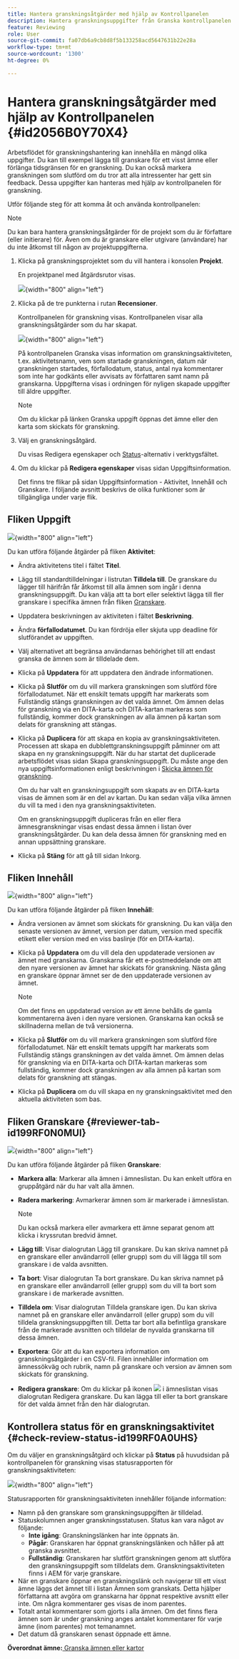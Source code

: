 ```yaml
---
title: Hantera granskningsåtgärder med hjälp av Kontrollpanelen
description: Hantera granskningsuppgifter från Granska kontrollpanelen i AEM Guides. Lär dig hur du utför åtgärder under uppgiften, innehållet, fliken Granskare och kontrollera status för en granskningsåtgärd.
feature: Reviewing
role: User
source-git-commit: fa07db6a9cb8d8f5b133258acd5647631b22e28a
workflow-type: tm+mt
source-wordcount: '1300'
ht-degree: 0%

---
```


# Hantera granskningsåtgärder med hjälp av Kontrollpanelen {#id2056B0Y70X4}

Arbetsflödet för granskningshantering kan innehålla en mängd olika uppgifter. Du kan till exempel lägga till granskare för ett visst ämne eller förlänga tidsgränsen för en granskning. Du kan också markera granskningen som slutförd om du tror att alla intressenter har gett sin feedback. Dessa uppgifter kan hanteras med hjälp av kontrollpanelen för granskning.

Utför följande steg för att komma åt och använda kontrollpanelen:

>[!NOTE]
>
> Du kan bara hantera granskningsåtgärder för de projekt som du är författare \(eller initierare\) för. Även om du är granskare eller utgivare \(användare\) har du inte åtkomst till någon av projektuppgifterna.

1. Klicka på granskningsprojektet som du vill hantera i konsolen **Projekt**.

   En projektpanel med åtgärdsrutor visas.

   ![](images/review-management.png){width="800" align="left"}

1. Klicka på de tre punkterna i rutan **Recensioner**.

   Kontrollpanelen för granskning visas. Kontrollpanelen visar alla granskningsåtgärder som du har skapat.

   ![](images/review-dashboard.png){width="800" align="left"}

   På kontrollpanelen Granska visas information om granskningsaktiviteten, t.ex. aktivitetsnamn, vem som startade granskningen, datum när granskningen startades, förfallodatum, status, antal nya kommentarer som inte har godkänts eller avvisats av författaren samt namn på granskarna. Uppgifterna visas i ordningen för nyligen skapade uppgifter till äldre uppgifter.

   >[!NOTE]
   >
   > Om du klickar på länken Granska uppgift öppnas det ämne eller den karta som skickats för granskning.

1. Välj en granskningsåtgärd.

   Du visas Redigera egenskaper och [Status](#check-review-status-id199RF0A0UHS)-alternativ i verktygsfältet.

1. Om du klickar på **Redigera egenskaper** visas sidan Uppgiftsinformation.

   Det finns tre flikar på sidan Uppgiftsinformation - Aktivitet, Innehåll och Granskare. I följande avsnitt beskrivs de olika funktioner som är tillgängliga under varje flik.


## Fliken Uppgift

![](images/review-task-page.png){width="800" align="left"}

Du kan utföra följande åtgärder på fliken **Aktivitet**:

- Ändra aktivitetens titel i fältet **Titel**.
- Lägg till standardtilldelningar i listrutan **Tilldela till**. De granskare du lägger till härifrån får åtkomst till alla ämnen som ingår i denna granskningsuppgift. Du kan välja att ta bort eller selektivt lägga till fler granskare i specifika ämnen från fliken [Granskare](#reviewer-tab-id199RF0N0MUI).
- Uppdatera beskrivningen av aktiviteten i fältet **Beskrivning**.
- Ändra **förfallodatumet**. Du kan fördröja eller skjuta upp deadline för slutförandet av uppgiften.
- Välj alternativet att begränsa användarnas behörighet till att endast granska de ämnen som är tilldelade dem.
- Klicka på **Uppdatera** för att uppdatera den ändrade informationen.
- Klicka på **Slutför** om du vill markera granskningen som slutförd före förfallodatumet. När ett enskilt temats uppgift har markerats som Fullständig stängs granskningen av det valda ämnet. Om ämnen delas för granskning via en DITA-karta och DITA-kartan markeras som fullständig, kommer dock granskningen av alla ämnen på kartan som delats för granskning att stängas.
- Klicka på **Duplicera** för att skapa en kopia av granskningsaktiviteten. Processen att skapa en dubblettgranskningsuppgift påminner om att skapa en ny granskningsuppgift. När du har startat det duplicerade arbetsflödet visas sidan Skapa granskningsuppgift. Du måste ange den nya uppgiftsinformationen enligt beskrivningen i [Skicka ämnen för granskning](review-send-topics-for-review.md#).

  Om du har valt en granskningsuppgift som skapats av en DITA-karta visas de ämnen som är en del av kartan. Du kan sedan välja vilka ämnen du vill ta med i den nya granskningsaktiviteten.

  Om en granskningsuppgift dupliceras från en eller flera ämnesgranskningar visas endast dessa ämnen i listan över granskningsåtgärder. Du kan dela dessa ämnen för granskning med en annan uppsättning granskare.

- Klicka på **Stäng** för att gå till sidan Inkorg.

## Fliken Innehåll

![](images/review-content-page.png){width="800" align="left"}

Du kan utföra följande åtgärder på fliken **Innehåll**:

- Ändra versionen av ämnet som skickats för granskning. Du kan välja den senaste versionen av ämnet, version per datum, version med specifik etikett eller version med en viss baslinje \(för en DITA-karta\).

- Klicka på **Uppdatera** om du vill dela den uppdaterade versionen av ämnet med granskarna. Granskarna får ett e-postmeddelande om att den nyare versionen av ämnet har skickats för granskning. Nästa gång en granskare öppnar ämnet ser de den uppdaterade versionen av ämnet.

  >[!NOTE]
  >
  > Om det finns en uppdaterad version av ett ämne behålls de gamla kommentarerna även i den nyare versionen. Granskarna kan också se skillnaderna mellan de två versionerna.

- Klicka på **Slutför** om du vill markera granskningen som slutförd före förfallodatumet. När ett enskilt temats uppgift har markerats som Fullständig stängs granskningen av det valda ämnet. Om ämnen delas för granskning via en DITA-karta och DITA-kartan markeras som fullständig, kommer dock granskningen av alla ämnen på kartan som delats för granskning att stängas.

- Klicka på **Duplicera** om du vill skapa en ny granskningsaktivitet med den aktuella aktiviteten som bas.


## Fliken Granskare {#reviewer-tab-id199RF0N0MUI}

![](images/reviewers-tab.png){width="800" align="left"}

Du kan utföra följande åtgärder på fliken **Granskare**:

- **Markera alla**: Markerar alla ämnen i ämneslistan. Du kan enkelt utföra en gruppåtgärd när du har valt alla ämnen.
- **Radera markering**: Avmarkerar ämnen som är markerade i ämneslistan.

  >[!NOTE]
  >
  > Du kan också markera eller avmarkera ett ämne separat genom att klicka i kryssrutan bredvid ämnet.

- **Lägg till**: Visar dialogrutan Lägg till granskare. Du kan skriva namnet på en granskare eller användarroll \(eller grupp\) som du vill lägga till som granskare i de valda avsnitten.
- **Ta bort**: Visar dialogrutan Ta bort granskare. Du kan skriva namnet på en granskare eller användarroll \(eller grupp\) som du vill ta bort som granskare i de markerade avsnitten.
- **Tilldela om**: Visar dialogrutan Tilldela granskare igen. Du kan skriva namnet på en granskare eller användarroll \(eller grupp\) som du vill tilldela granskningsuppgiften till. Detta tar bort alla befintliga granskare från de markerade avsnitten och tilldelar de nyvalda granskarna till dessa ämnen.
- **Exportera**: Gör att du kan exportera information om granskningsåtgärder i en CSV-fil. Filen innehåller information om ämnessökväg och rubrik, namn på granskare och version av ämnen som skickats för granskning.
- **Redigera granskare**: Om du klickar på ikonen ![](images/edit_pencil_icon.svg) i ämneslistan visas dialogrutan Redigera granskare. Du kan lägga till eller ta bort granskare för det valda ämnet från den här dialogrutan.

## Kontrollera status för en granskningsaktivitet {#check-review-status-id199RF0A0UHS}

Om du väljer en granskningsåtgärd och klickar på **Status** på huvudsidan på kontrollpanelen för granskning visas statusrapporten för granskningsaktiviteten:

![](images/review-status-report.png){width="800" align="left"}

Statusrapporten för granskningsaktiviteten innehåller följande information:

- Namn på den granskare som granskningsuppgiften är tilldelad.
- Statuskolumnen anger granskningsstatusen. Status kan vara något av följande:
   - **Inte igång**: Granskningslänken har inte öppnats än.
   - **Pågår**: Granskaren har öppnat granskningslänken och håller på att granska avsnittet.
   - **Fullständig**: Granskaren har slutfört granskningen genom att slutföra den granskningsuppgift som tilldelats dem. Granskningsaktiviteten finns i AEM för varje granskare.
- När en granskare öppnar en granskningslänk och navigerar till ett visst ämne läggs det ämnet till i listan Ämnen som granskats. Detta hjälper författarna att avgöra om granskarna har öppnat respektive avsnitt eller inte. Om några kommentarer ges visas de inom parentes.
- Totalt antal kommentarer som gjorts i alla ämnen. Om det finns flera ämnen som är under granskning anges antalet kommentarer för varje ämne \(inom parentes\) mot temanamnet.
- Det datum då granskaren senast öppnade ett ämne.

**Överordnat ämne:**[ Granska ämnen eller kartor](review.md)
